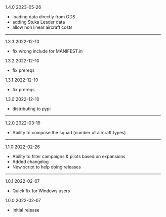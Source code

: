 1.4.0 2023-05-26

- loading data directly from ODS
- adding Stuka Leader data
- allow non linear aircraft costs

---

1.3.3 2022-12-10
- fix wrong include for MANIFEST.in

1.3.2 2022-12-10
- fix prereqs

1.3.1 2022-12-10
- fix prereqs

1.3.0 2022-12-10
- distributing to pypi

---

1.2.0 2022-03-19
- Ability to compose the squad (number of aircraft types)

---

1.1.0 2022-02-26
- Ability to filter campaigns & pilots based on expansions
- Added changelog
- New script to help doing releases

---

1.0.1 2022-02-07
- Quick fix for Windows users

1.0.0 2022-02-07
- Initial release
